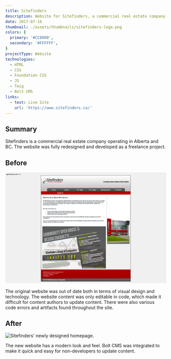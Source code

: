```yaml
---
title: Sitefinders
description: Website for Sitefinders, a commercial real estate company.
date: 2017-07-16
thumbnail: ./assets/thumbnails/sitefinders-logo.png
colors: {
  primary: '#CC0000',
  secondary: '#FFFFFF',
}
projectType: Website
technologies:
  - HTML
  - CSS
  - Foundation CSS
  - JS
  - Twig
  - Bolt CMS
links:
  - text: Live Site
    url: 'https://www.sitefinders.ca/'
---
```


## Summary
Sitefinders is a commercial real estate company operating in Alberta and BC. The website was fully redesigned and developed as a freelance project.

## Before
![Sitefinders' original homepage.](./assets/sitefinders/screenshot-old-home.png)

The original website was out of date both in terms of visual design and technology. The website content was only editable in code, which made it difficult for content authors to update content. There were also various code errors and artifacts found throughout the site.

## After
![Sitefinders' newly designed homepage.](./assets/sitefinders/screenshot-new-home.png)

The new website has a modern look and feel. Bolt CMS was integrated to make it quick and easy for non-developers to update content.
